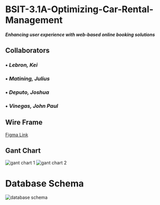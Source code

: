 # BSIT-3.1A-Optimizing-Car-Rental-Management
##### Enhancing user experience with web-based online booking solutions

## **Collaborators**
### • *Lebron, Kei*
### • *Matining, Julius*
### • *Deputo, Joshua*
### • *Vinegas, John Paul*

## **Wire Frame**
[Figma Link](https://www.figma.com/design/0fHLLQg1d4QTAuGXX4rER6/CAR-RENTAL)

## **Gant Chart**
![gant chart 1](https://github.com/user-attachments/assets/d7d11a72-5b8f-48a8-8cf6-e80281bd0fd4)
![gant chart 2](https://github.com/user-attachments/assets/040fd609-6ff3-4ce1-be1c-7fb0da310fa7)



# Database Schema
![database schema](https://github.com/user-attachments/assets/003e0dc2-bc5a-43e8-b83c-2f51fb833301)
